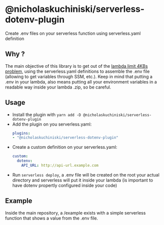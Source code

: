 # @nicholaskuchiniski/serverless-dotenv-plugin
Create .env files on your serverless function using serverless.yaml definition

## Why ?
The main objective of this library is to get out of the [lambda limit 4KBs problem](https://aws.amazon.com/premiumsupport/knowledge-center/lambda-environment-variable-size/#:~:text=The%20default%20quota%20value%20of,use%20an%20external%20data%20store.), using the serverless.yaml definitions to assemble the .env file (allowing to get variables through SSM, etc.). Keep in mind that putting a .env in your lambda, also means putting all your environment variables in a readable way inside your lambda .zip, so be careful.

## Usage

- Install the plugin with `yarn add -D @nicholaskuchiniski/serverless-dotenv-plugin`
- Add the plugin on you serverless.yaml:
  ```yaml
  plugins:
  - "@nicholaskuchiniski/serverless-dotenv-plugin"
  ```
- Create a custom definition on your serverless.yaml:
  ```yaml
  custom: 
    dotenv: 
      API_URL: http://api-url.example.com
  ```
- Run `serverless deploy`, a .env file will be created on the root your actual directory and serverless will put it inside your lambda (is important to have dotenv propertly configured inside your code)

## Example
Inside the main repository, a /example exists with a simple serverless function that shows a value from the .env file.